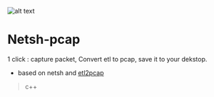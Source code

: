 ![alt text](https://tcpguard.com/logo.png "Logo")
# Netsh-pcap
1 click : capture packet, Convert etl to pcap, save it to your dekstop.
- based on netsh and [etl2pcap](https://github.com/microsoft/etl2pcapng)
> c++
